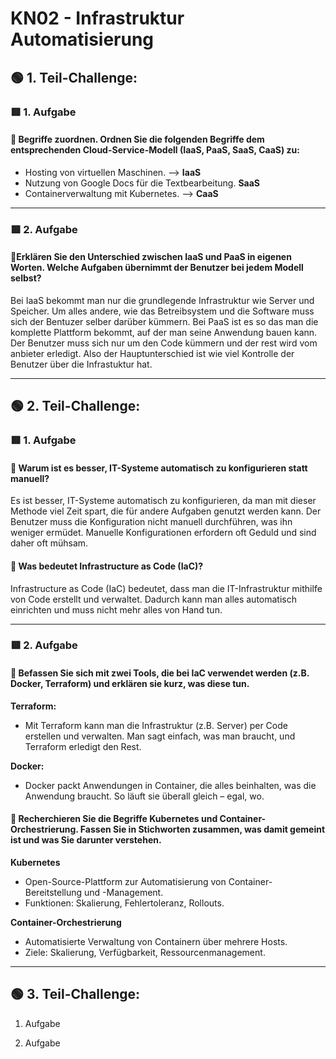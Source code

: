 # KN02 - Infrastruktur Automatisierung

## 🟢 1. Teil-Challenge:

### 🟥 1. Aufgabe
#### 🔶 Begriffe zuordnen. Ordnen Sie die folgenden Begriffe dem entsprechenden Cloud-Service-Modell (**IaaS, PaaS, SaaS, CaaS**) zu:

- Hosting von virtuellen Maschinen. --> **IaaS**
- Nutzung von Google Docs für die Textbearbeitung. **SaaS**
- Containerverwaltung mit Kubernetes. --> **CaaS**

----


### 🟥 2. Aufgabe
#### 🔶Erklären Sie den Unterschied zwischen IaaS und PaaS in eigenen Worten. Welche Aufgaben übernimmt der Benutzer bei jedem Modell selbst?

Bei IaaS bekommt man nur die grundlegende Infrastruktur wie Server und Speicher. Um alles andere, wie das Betreibsystem und die Software muss sich der Bentuzer selber darüber kümmern. Bei PaaS ist es so das man die komplette Plattform bekommt, auf der man seine Anwendung bauen kann. Der Benutzer muss sich nur um den Code kümmern und der rest wird vom anbieter erledigt. Also der Hauptunterschied ist wie viel Kontrolle der Benutzer über die Infrastuktur hat.

----

## 🟢 2. Teil-Challenge:

### 🟥 1. Aufgabe

#### 🔶 Warum ist es besser, IT-Systeme automatisch zu konfigurieren statt manuell?

Es ist besser, IT-Systeme automatisch zu konfigurieren, da man mit dieser Methode viel Zeit spart, die für andere Aufgaben genutzt werden kann. Der Benutzer muss die Konfiguration nicht manuell durchführen, was ihn weniger ermüdet. Manuelle Konfigurationen erfordern oft Geduld und sind daher oft mühsam.


#### 🔶 Was bedeutet Infrastructure as Code (IaC)?

Infrastructure as Code (IaC) bedeutet, dass man die IT-Infrastruktur mithilfe von Code erstellt und verwaltet. Dadurch kann man alles automatisch einrichten und muss nicht mehr alles von Hand tun.

----

### 🟥 2. Aufgabe

#### 🔶 Befassen Sie sich mit zwei Tools, die bei IaC verwendet werden (z.B. Docker, Terraform) und erklären sie kurz, was diese tun.

**Terraform:** 
- Mit Terraform kann man die Infrastruktur (z.B. Server) per Code erstellen und verwalten. Man sagt einfach, was man braucht, und Terraform erledigt den Rest.

**Docker:** 
- Docker packt Anwendungen in Container, die alles beinhalten, was die Anwendung braucht. So läuft sie überall gleich – egal, wo.

#### 🔶 Recherchieren Sie die Begriffe Kubernetes und Container-Orchestrierung. Fassen Sie in Stichworten zusammen, was damit gemeint ist und was Sie darunter verstehen.

**Kubernetes**
- Open-Source-Plattform zur Automatisierung von Container-Bereitstellung und -Management.
- Funktionen: Skalierung, Fehlertoleranz, Rollouts.

**Container-Orchestrierung**
- Automatisierte Verwaltung von Containern über mehrere Hosts.
- Ziele: Skalierung, Verfügbarkeit, Ressourcenmanagement.

----


## 🟢 3. Teil-Challenge:

1. Aufgabe


2. Aufgabe


